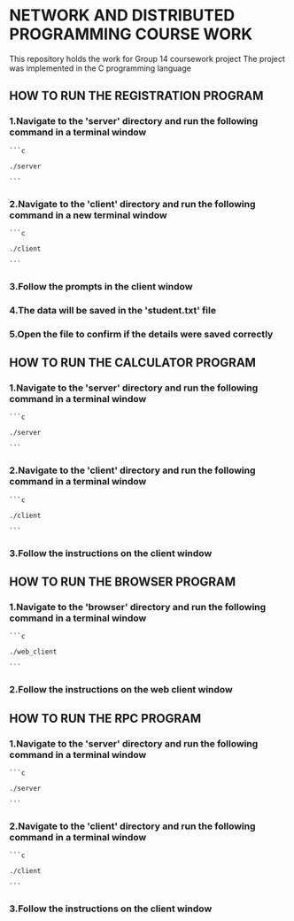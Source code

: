 # NETWORK AND DISTRIBUTED PROGRAMMING COURSE WORK
This repository holds the work for Group 14 coursework project
The project was implemented in the C programming language

## HOW TO RUN THE REGISTRATION PROGRAM 	
### 1.Navigate to the 'server' directory and run the following command in a terminal window
	
	```c
	
	./server
	
	```
### 2.Navigate to the 'client' directory and run the following command in a new terminal window

	```c
	
	./client
	 
	```
### 3.Follow the prompts in the client window
### 4.The data will be saved in the 'student.txt' file
### 5.Open the file to confirm if the details were saved correctly


## HOW TO RUN THE CALCULATOR PROGRAM
### 1.Navigate to the 'server' directory and run the following command in a terminal window

	```c
	
	./server
	
	```
### 2.Navigate to the 'client' directory and run the following command in a terminal window

	```c
	
	./client
	
	```
### 3.Follow the instructions on the client window


## HOW TO RUN THE BROWSER PROGRAM
### 1.Navigate to the 'browser' directory and run the following command in a terminal window

	```c
	
	./web_client
	
	```
### 2.Follow the instructions on the web client window


## HOW TO RUN THE RPC PROGRAM
### 1.Navigate to the 'server' directory and run the following command in a terminal window

	```c
	
	./server
	
	```
### 2.Navigate to the 'client' directory and run the following command in a terminal window

	```c
	
	./client
	
	```
### 3.Follow the instructions on the client window
